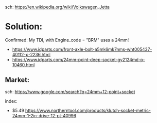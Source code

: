 sch: https://en.wikipedia.org/wiki/Volkswagen_Jetta

# Solution:
Confirmed: My TDI, with Engine_code = "BRM" uses a 24mm!
- https://www.idparts.com/front-axle-bolt-a5mk6mk7nms-wht005437-40112-p-2236.html
- https://www.idparts.com/24mm-point-deep-socket-gy2124md-p-10460.html

## Market:
sch: https://www.google.com/search?q=24mm+12-point+socket

index:
- $5.49 https://www.northerntool.com/products/klutch-socket-metric-24mm-1-2in-drive-12-pt-40996
